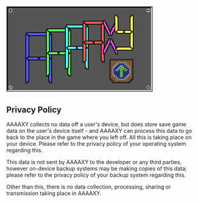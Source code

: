 ## ![AAAAXY](logo.png)

## Privacy Policy

AAAAXY collects no data off a user's device, but does store save game data on
the user's device itself - and AAAAXY can process this data to go back to the
place in the game where you left off. All this is taking place on your device.
Please refer to the privacy policy of your operating system regarding this.

This data is not sent by AAAAXY to the developer or any third parties, however
on-device backup systems may be making copies of this data; please refer to the
privacy policy of your backup system regarding this.

Other than this, there is no data collection, processing, sharing or
transmission taking place in AAAAXY.
